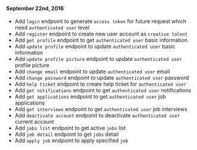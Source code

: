 #### September 22nd, 2016
+ Add `login` endpoint to generate `access token` for future request which need `authenticated user` level
+ Add `register` endpoint to create new user account as `creative talent`
+ Add `get profile` endpoint to get `authenticated user` basic information
+ Add `update profile` endpoint to update `authenticated user` basic information
+ Add `update profile picture` endpoint to update `authenticated user` profile picture
+ Add `change email` endpoint to update `authenticated user` email
+ Add `change password` endpoint to update `authenticated user` password
+ Add `help ticket` endpoint to create help ticket for `authenticated user`
+ Add `get notifications` endpoint to get `authenticated user` notifications
+ Add `get applications` endpoint to get `authenticated user` job applications
+ Add `get interviews` endpoint to get `authenticated user` job interviews
+ Add `deactivate account` endpoint to deactivate `authenticated user` current account
+ Add `jobs list` endpoint to get active `jobs` list
+ Add `job detail` endpoint to get `jobs` detail
+ Add `apply job` endpoint to apply specified `job`